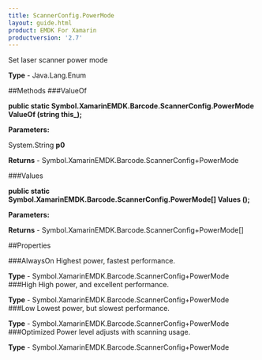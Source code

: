 ```yaml
---
title: ScannerConfig.PowerMode
layout: guide.html
product: EMDK For Xamarin 
productversion: '2.7' 
---
```

Set laser scanner power mode

**Type** - Java.Lang.Enum

##Methods
###ValueOf

**public static Symbol.XamarinEMDK.Barcode.ScannerConfig.PowerMode ValueOf (string this_);**


        

**Parameters:**

System.String **p0** 

**Returns** - Symbol.XamarinEMDK.Barcode.ScannerConfig+PowerMode

###Values

**public static Symbol.XamarinEMDK.Barcode.ScannerConfig.PowerMode[] Values ();**


        

**Parameters:**

**Returns** - Symbol.XamarinEMDK.Barcode.ScannerConfig+PowerMode[]

##Properties

###AlwaysOn
Highest power, fastest performance.

**Type** - Symbol.XamarinEMDK.Barcode.ScannerConfig+PowerMode
###High
High power, and excellent performance.

**Type** - Symbol.XamarinEMDK.Barcode.ScannerConfig+PowerMode
###Low
Lowest power, but slowest performance.

**Type** - Symbol.XamarinEMDK.Barcode.ScannerConfig+PowerMode
###Optimized
Power level adjusts with scanning usage.

**Type** - Symbol.XamarinEMDK.Barcode.ScannerConfig+PowerMode
